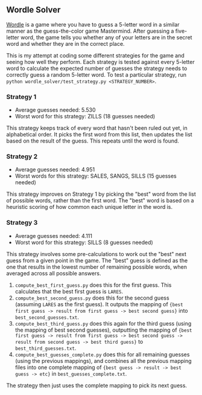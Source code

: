 ## Wordle Solver
  
[Wordle](https://www.powerlanguage.co.uk/wordle/) is a game where you have to guess a 5-letter word in a similar manner
as the guess-the-color game Mastermind. After guessing a five-letter word, the game tells you whether any of your
letters are in the secret word and whether they are in the correct place.

This is my attempt at coding some different strategies for the game and seeing how well they perform. Each strategy
is tested against every 5-letter word to calculate the expected number of guesses the strategy needs to correctly
guess a random 5-letter word. To test a particular strategy,
run `python wordle_solver/test_strategy.py <STRATEGY_NUMBER>`.

### Strategy 1
  
* Average guesses needed: 5.530
* Worst word for this strategy: ZILLS (18 guesses needed)

This strategy keeps track of every word that hasn't been ruled out yet, in alphabetical order. It picks the first word
from this list, then updates the list based on the result of the guess. This repeats until the word is found.

### Strategy 2

* Average guesses needed: 4.951
* Worst words for this strategy: SALES, SANGS, SILLS (15 guesses needed)

This strategy improves on Strategy 1 by picking the "best" word from the list of possible words, rather than the first
word. The "best" word is based on a heuristic scoring of how common each unique letter in the word is.

### Strategy 3

* Average guesses needed: 4.111
* Worst word for this strategy: SILLS (8 guesses needed)

This strategy involves some pre-calculations to work out the "best" next guess from a given point in the game. The
"best" guess is defined as the one that results in the lowest number of remaining possible words, when averaged across
all possible answers.

1. `compute_best_first_guess.py` does this for the first guess. This calculates that the best first guess is `LARES`.
2. `compute_best_second_guess.py` does this for the second guess (assuming `LARES` as the first guess). It outputs
the mapping of `{best first guess -> result from first guess -> best second guess}` into `best_second_guesses.txt`.
3. `compute_best_third_guess.py` does this again for the third guess (using the mapping of best second guesses),
outputting the mapping of `{best first guess -> result from first guess -> best second guess -> result from second guess -> best third guess}`
to `best_third_guesses.txt`.
4. `compute_best_guesses_complete.py` does this for all remaining guesses (using the previous mappings), and combines
all the previous mapping files into one complete mapping of `{best guess -> result -> best guess -> etc}` in
`best_guesses_complete.txt`. 

The strategy then just uses the complete mapping to pick its next guess.
